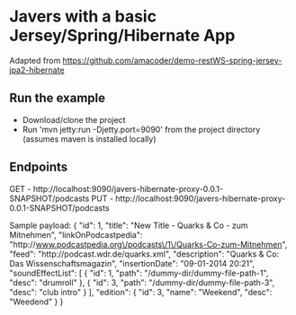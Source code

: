 Javers with a basic Jersey/Spring/Hibernate App
===============================================

Adapted from https://github.com/amacoder/demo-restWS-spring-jersey-jpa2-hibernate

Run the example
--
- Download/clone the project
- Run 'mvn jetty:run -Djetty.port=9090' from the project directory (assumes maven is installed locally)

Endpoints
--

GET - http://localhost:9090/javers-hibernate-proxy-0.0.1-SNAPSHOT/podcasts
PUT - http://localhost:9090/javers-hibernate-proxy-0.0.1-SNAPSHOT/podcasts

Sample payload:
{
  "id": 1,
  "title": "New Title - Quarks & Co - zum Mitnehmen",
  "linkOnPodcastpedia": "http:\/\/www.podcastpedia.org\/podcasts\/1\/Quarks-Co-zum-Mitnehmen",
  "feed": "http:\/\/podcast.wdr.de\/quarks.xml",
  "description": "Quarks & Co: Das Wissenschaftsmagazin",
  "insertionDate": "09-01-2014 20:21",
  "soundEffectList": [
    {
      "id": 1,
      "path": "\/dummy-dir\/dummy-file-path-1",
      "desc": "drumroll"
    },
    {
      "id": 3,
      "path": "\/dummy-dir\/dummy-file-path-3",
      "desc": "club intro"
    }
  ],
  "edition": {
    "id": 3,
    "name": "Weekend",
    "desc": "Weedend"
  }
}
